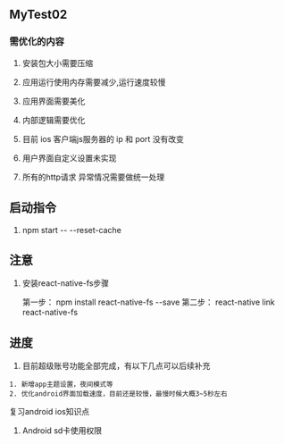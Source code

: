 ## MyTest02

### 需优化的内容

1. 安装包大小需要压缩

2. 应用运行使用内存需要减少,运行速度较慢

3. 应用界面需要美化

4. 内部逻辑需要优化

5. 目前 ios 客户端js服务器的 ip 和 port 没有改变

6. 用户界面自定义设置未实现

7. 所有的http请求 异常情况需要做统一处理

## 启动指令

1. npm start -- --reset-cache

## 注意

1. 安装react-native-fs步骤

    第一步：
    npm install react-native-fs --save
    第二步：
    react-native link react-native-fs

## 进度

1. 目前超级账号功能全部完成，有以下几点可以后续补充

~~~~
1. 新增app主题设置，夜间模式等
2. 优化android界面加载速度，目前还是较慢，最慢时候大概3~5秒左右
~~~~


复习android ios知识点

1. Android sd卡使用权限
    <uses-permission android:name="android.permission.READ_EXTERNAL_STORAGE"/>
    <uses-permission android:name="android.permission.WRITE_EXTERNAL_STORAGE"/>